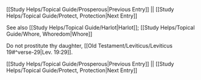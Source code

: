 [[Study Helps/Topical Guide/Prosperous|Previous Entry]]  ||  [[Study Helps/Topical Guide/Protect, Protection|Next Entry]]

 See also [[Study Helps/Topical Guide/Harlot|Harlot]]; [[Study Helps/Topical Guide/Whore, Whoredom|Whore]]

 Do not prostitute thy daughter, [[Old Testament/Leviticus/Leviticus 19#^verse-29|Lev. 19:29]].

[[Study Helps/Topical Guide/Prosperous|Previous Entry]]  ||  [[Study Helps/Topical Guide/Protect, Protection|Next Entry]]